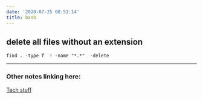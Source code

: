```yaml
---
date: '2020-07-25 08:51:14'
title: bash
---
```

## delete all files without an extension
`find . -type f  ! -name "*.*"  -delete`

---
### Other notes linking here:

[Tech stuff](/Tech-stuff)
